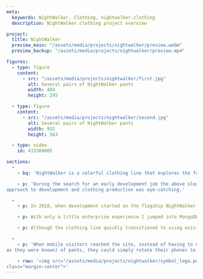 ```yaml
---
meta:
  keywords: NightWalker, Clothing, nightwalker.clothing
  description: NightWalker.clothing project overview

project:
  title: NightWalker
  preview_main: "/assets/media/projects/nightwalker/preview.webm"
  preview_backup: "/assets/media/projects/nightwalker/preview.mp4"

figures:
  - type: figure
    content:
      - src: "/assets/media/projects/nightwalker/first.jpg"
        alt: Several pairs of NightWalker pants
        width: 484
        height: 295

  - type: figure
    content:
      - src: "/assets/media/projects/nightwalker/second.jpg"
        alt: Several pairs of NightWalker pants
        width: 932
        height: 563

  - type: video
    id: 415369005

sections:
  -
    - bq: 'NightWalker is a colorful clothing line that explores the future while paying homage to the past'

    - p: 'During the search for an early development job the above slogan, along with the promise of a cutting edge
approach to development and clothing production was eye-catching.'

  -
    - p: In 2010, when development started on the flagship NightWalker web app, nothing was hotter than the MEAN stack.

    - p: With only a little enterprise experience I jumped into MongoDB, Express, Angular and Node.js and got serious exposure to Amazon Web Services.

    - p: Although the clothing line quickly transitioned to using existing online marketplace solutions, the experience gained in creating a truly interactive web app was invaluable.

  -
    - p: 'When mobile visitors reached the site, instead of having to drag or scroll to see all the colors (or "flavors" 
as they were known) of pants, they could simply rotate their phones to see each option.'

    - raw: '<img src="/assets/media/projects/nightwalker/symbol_logo.png" alt="NightWalker logo" height="76" width="200" 
class="margin-center">'
---
```

